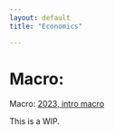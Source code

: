 ```yaml
---
layout: default
title: "Economics"

---
```


# Macro:

Macro: [2023, intro macro](https://www.youtube.com/playlist?list=PLUl4u3cNGP62EXoZ4B3_Ob7lRRwpGQxkb)


This is a WIP.
